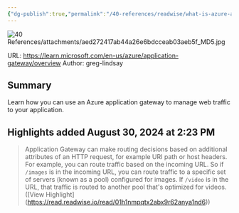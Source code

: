 ```yaml
---
{"dg-publish":true,"permalink":"/40-references/readwise/what-is-azure-application-gateway/","tags":["rw/articles"]}
---
```


![40 References/attachments/aed272417ab44a26e6bdcceab03aeb5f_MD5.jpg](/img/user/40%20References/attachments/aed272417ab44a26e6bdcceab03aeb5f_MD5.jpg)
  
URL: https://learn.microsoft.com/en-us/azure/application-gateway/overview
Author: greg-lindsay

## Summary

Learn how you can use an Azure application gateway to manage web traffic to your application.

## Highlights added August 30, 2024 at 2:23 PM
>Application Gateway can make routing decisions based on additional attributes of an HTTP request, for example URI path or host headers. For example, you can route traffic based on the incoming URL. So if `/images` is in the incoming URL, you can route traffic to a specific set of servers (known as a pool) configured for images. If `/video` is in the URL, that traffic is routed to another pool that's optimized for videos. ([View Highlight] (https://read.readwise.io/read/01h1nmpqtx2abx9r62anya1nd6))


